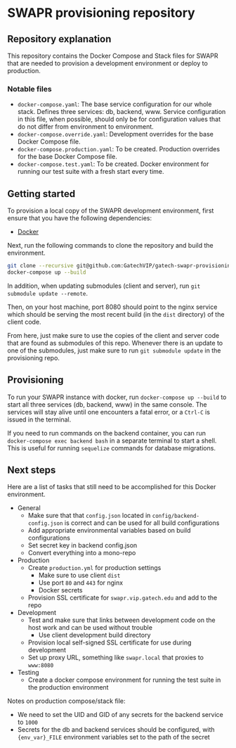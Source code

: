 # SWAPR provisioning repository

## Repository explanation
This repository contains the Docker Compose and Stack files for SWAPR that are needed to provision a development environment or deploy to production.

### Notable files
- `docker-compose.yaml`: The base service configuration for our whole stack. Defines three services: db, backend, www. Service configuration in this file, when possible, should only be for configuration values that do not differ from environment to environment.
- `docker-compose.override.yaml`: Development overrides for the base Docker Compose file.
- `docker-compose.production.yaml`: To be created. Production overrides for the base Docker Compose file.
- `docker-compose.test.yaml`: To be created. Docker environment for running our test suite with a fresh start every time.

## Getting started
To provision a local copy of the SWAPR development environment, first ensure that you have the following dependencies:

- [Docker]

Next, run the following commands to clone the repository and build the environment.

```bash
git clone --recursive git@github.com:GatechVIP/gatech-swapr-provisioning.git
docker-compose up --build
```

In addition, when updating submodules (client and server), run `git submodule update --remote`.

Then, on your host machine, port 8080 should point to the nginx service which should be serving the most recent build (in the `dist` directory) of the client code.

From here, just make sure to use the copies of the client and server code that are found as submodules of this repo. Whenever there is an update to one of the submodules,
just make sure to run `git submodule update` in the provisioning repo.

[Docker]: <https://store.docker.com/search?type=edition&offering=community>

## Provisioning

To run your SWAPR instance with docker, run `docker-compose up --build` to start all three services (db, backend, www) in the same console. The services will stay alive until one encounters a fatal error, or a `Ctrl-C` is issued in the terminal.

If you need to run commands on the backend container, you can run `docker-compose exec backend bash` in a separate terminal to start a shell. This is useful for running `sequelize` commands for database migrations.

## Next steps
Here are a list of tasks that still need to be accomplished for this Docker environment.

- General
    - Make sure that that `config.json` located in `config/backend-config.json` is correct and can be used for all build configurations
    - Add appropriate environmental variables based on build configurations
    - Set secret key in backend config.json
    - Convert everything into a mono-repo
- Production
    - Create `production.yml` for production settings
        - Make sure to use client `dist`
        - Use port `80` and `443` for nginx
        - Docker secrets
    - Provision SSL certificate for `swapr.vip.gatech.edu` and add to the repo
- Development
    - Test and make sure that links between development code on the host work and can be used without trouble
        - Use client development build directory
    - Provision local self-signed SSL certificate for use during development
    - Set up proxy URL, something like `swapr.local` that proxies to `www:8080`
- Testing
    - Create a docker compose environment for running the test suite in the production environment

Notes on production compose/stack file:
- We need to set the UID and GID of any secrets for the backend service to `1000`
- Secrets for the db and backend services should be configured, with `{env_var}_FILE` environment variables set to the path of the secret